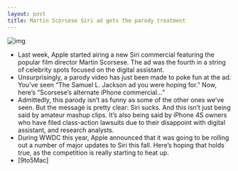 ```yaml
---
layout: post
title: Martin Scorsese Siri ad gets the parody treatment
---
```

![img](http://media.idownloadblog.com/wp-content/uploads/2012/07/martin-scorsese-siri.png)
* Last week, Apple started airing a new Siri commercial featuring the popular film director Martin Scorsese. The ad was the fourth in a string of celebrity spots focused on the digital assistant.
* Unsurprisingly, a parody video has just been made to poke fun at the ad. You’ve seen “The Samuel L. Jackson ad you were hoping for.” Now, here’s “Scorsese’s alternate iPhone commercial…”
* Admittedly, this parody isn’t as funny as some of the other ones we’ve seen. But the message is pretty clear: Siri sucks. And this isn’t just being said by amateur mashup clips. It’s also being said by iPhone 4S owners who have filed class-action lawsuits due to their disappoint with digital assistant, and research analysts.
* During WWDC this year, Apple announced that it was going to be rolling out a number of major updates to Siri this fall. Here’s hoping that holds true, as the competition is really starting to heat up.
* [9to5Mac]

